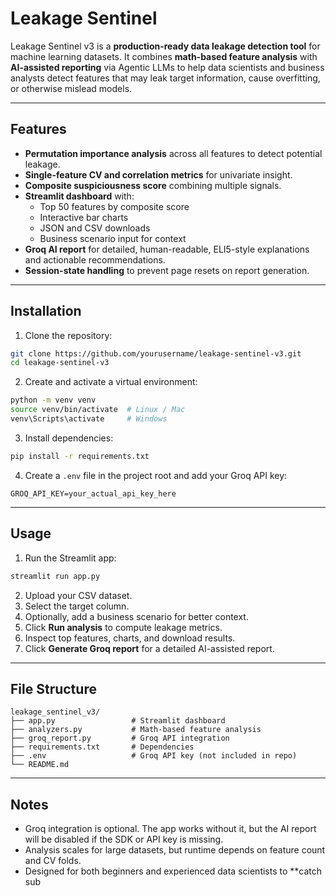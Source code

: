 # Leakage Sentinel

Leakage Sentinel v3 is a **production-ready data leakage detection tool** for machine learning datasets. It combines **math-based feature analysis** with **AI-assisted reporting** via Agentic LLMs to help data scientists and business analysts detect features that may leak target information, cause overfitting, or otherwise mislead models.

---

## Features

- **Permutation importance analysis** across all features to detect potential leakage.
- **Single-feature CV and correlation metrics** for univariate insight.
- **Composite suspiciousness score** combining multiple signals.
- **Streamlit dashboard** with:
  - Top 50 features by composite score
  - Interactive bar charts
  - JSON and CSV downloads
  - Business scenario input for context
- **Groq AI report** for detailed, human-readable, ELI5-style explanations and actionable recommendations.
- **Session-state handling** to prevent page resets on report generation.

---

## Installation

1. Clone the repository:

```bash
git clone https://github.com/yourusername/leakage-sentinel-v3.git
cd leakage-sentinel-v3
```

2. Create and activate a virtual environment:

```bash
python -m venv venv
source venv/bin/activate  # Linux / Mac
venv\Scripts\activate     # Windows
```

3. Install dependencies:

```bash
pip install -r requirements.txt
```

4. Create a `.env` file in the project root and add your Groq API key:

```
GROQ_API_KEY=your_actual_api_key_here
```

---

## Usage

1. Run the Streamlit app:

```bash
streamlit run app.py
```

2. Upload your CSV dataset.
3. Select the target column.
4. Optionally, add a business scenario for better context.
5. Click **Run analysis** to compute leakage metrics.
6. Inspect top features, charts, and download results.
7. Click **Generate Groq report** for a detailed AI-assisted report.

---

## File Structure

```
leakage_sentinel_v3/
├── app.py                 # Streamlit dashboard
├── analyzers.py           # Math-based feature analysis
├── groq_report.py         # Groq API integration
├── requirements.txt       # Dependencies
├── .env                   # Groq API key (not included in repo)
└── README.md
```

---

## Notes

- Groq integration is optional. The app works without it, but the AI report will be disabled if the SDK or API key is missing.
- Analysis scales for large datasets, but runtime depends on feature count and CV folds.
- Designed for both beginners and experienced data scientists to **catch sub
